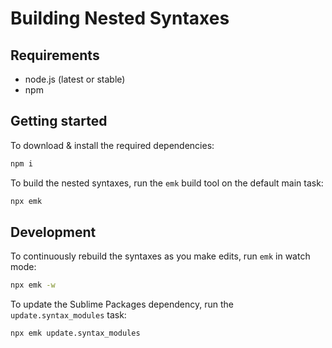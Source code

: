 # Building Nested Syntaxes

## Requirements
 - node.js (latest or stable)
 - npm


## Getting started

To download & install the required dependencies:
```sh
npm i
```

To build the nested syntaxes, run the `emk` build tool on the default main task:
```sh
npx emk
```


## Development

To continuously rebuild the syntaxes as you make edits, run `emk` in watch mode:
```sh
npx emk -w
```

To update the Sublime Packages dependency, run the `update.syntax_modules` task:
```sh
npx emk update.syntax_modules
```
